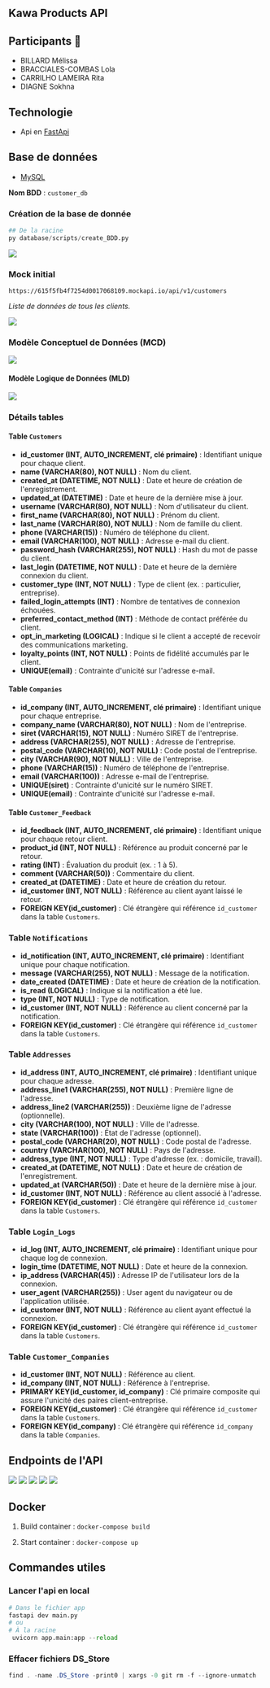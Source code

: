 ## Kawa Products API 

## Participants 👥
- BILLARD Mélissa
- BRACCIALES-COMBAS Lola
- CARRILHO LAMEIRA Rita
- DIAGNE Sokhna

## Technologie 
- Api en [FastApi](https://fastapi.tiangolo.com/)

## Base de données
- [MySQL](https://www.mysql.com/fr/)

**Nom BDD** : ``customer_db``

### Création de la base de donnée
```python
## De la racine
py database/scripts/create_BDD.py
```
![](/assets/create_bdd-2.png)

### Mock initial
```
https://615f5fb4f7254d0017068109.mockapi.io/api/v1/customers
```
*Liste de données de tous les clients.*

![](./assets/mock_client.png)

### Modèle Conceptuel de Données (MCD)
![](./assets/BDD_client-2.png)

#### Modèle Logique de Données (MLD)
![](./assets/mld-2.png)


### Détails tables

#### Table `Customers`
- **id_customer (INT, AUTO_INCREMENT, clé primaire)** : Identifiant unique pour chaque client.
- **name (VARCHAR(80), NOT NULL)** : Nom du client.
- **created_at (DATETIME, NOT NULL)** : Date et heure de création de l'enregistrement.
- **updated_at (DATETIME)** : Date et heure de la dernière mise à jour.
- **username (VARCHAR(80), NOT NULL)** : Nom d'utilisateur du client.
- **first_name (VARCHAR(80), NOT NULL)** : Prénom du client.
- **last_name (VARCHAR(80), NOT NULL)** : Nom de famille du client.
- **phone (VARCHAR(15))** : Numéro de téléphone du client.
- **email (VARCHAR(100), NOT NULL)** : Adresse e-mail du client.
- **password_hash (VARCHAR(255), NOT NULL)** : Hash du mot de passe du client.
- **last_login (DATETIME, NOT NULL)** : Date et heure de la dernière connexion du client.
- **customer_type (INT, NOT NULL)** : Type de client (ex. : particulier, entreprise).
- **failed_login_attempts (INT)** : Nombre de tentatives de connexion échouées.
- **preferred_contact_method (INT)** : Méthode de contact préférée du client.
- **opt_in_marketing (LOGICAL)** : Indique si le client a accepté de recevoir des communications marketing.
- **loyalty_points (INT, NOT NULL)** : Points de fidélité accumulés par le client.
- **UNIQUE(email)** : Contrainte d'unicité sur l'adresse e-mail.

#### Table `Companies`
- **id_company (INT, AUTO_INCREMENT, clé primaire)** : Identifiant unique pour chaque entreprise.
- **company_name (VARCHAR(80), NOT NULL)** : Nom de l'entreprise.
- **siret (VARCHAR(15), NOT NULL)** : Numéro SIRET de l'entreprise.
- **address (VARCHAR(255), NOT NULL)** : Adresse de l'entreprise.
- **postal_code (VARCHAR(10), NOT NULL)** : Code postal de l'entreprise.
- **city (VARCHAR(90), NOT NULL)** : Ville de l'entreprise.
- **phone (VARCHAR(15))** : Numéro de téléphone de l'entreprise.
- **email (VARCHAR(100))** : Adresse e-mail de l'entreprise.
- **UNIQUE(siret)** : Contrainte d'unicité sur le numéro SIRET.
- **UNIQUE(email)** : Contrainte d'unicité sur l'adresse e-mail.

#### Table `Customer_Feedback`
- **id_feedback (INT, AUTO_INCREMENT, clé primaire)** : Identifiant unique pour chaque retour client.
- **product_id (INT, NOT NULL)** : Référence au produit concerné par le retour.
- **rating (INT)** : Évaluation du produit (ex. : 1 à 5).
- **comment (VARCHAR(50))** : Commentaire du client.
- **created_at (DATETIME)** : Date et heure de création du retour.
- **id_customer (INT, NOT NULL)** : Référence au client ayant laissé le retour.
- **FOREIGN KEY(id_customer)** : Clé étrangère qui référence `id_customer` dans la table `Customers`.

### Table `Notifications`
- **id_notification (INT, AUTO_INCREMENT, clé primaire)** : Identifiant unique pour chaque notification.
- **message (VARCHAR(255), NOT NULL)** : Message de la notification.
- **date_created (DATETIME)** : Date et heure de création de la notification.
- **is_read (LOGICAL)** : Indique si la notification a été lue.
- **type (INT, NOT NULL)** : Type de notification.
- **id_customer (INT, NOT NULL)** : Référence au client concerné par la notification.
- **FOREIGN KEY(id_customer)** : Clé étrangère qui référence `id_customer` dans la table `Customers`.

### Table `Addresses`
- **id_address (INT, AUTO_INCREMENT, clé primaire)** : Identifiant unique pour chaque adresse.
- **address_line1 (VARCHAR(255), NOT NULL)** : Première ligne de l'adresse.
- **address_line2 (VARCHAR(255))** : Deuxième ligne de l'adresse (optionnelle).
- **city (VARCHAR(100), NOT NULL)** : Ville de l'adresse.
- **state (VARCHAR(100))** : État de l'adresse (optionnel).
- **postal_code (VARCHAR(20), NOT NULL)** : Code postal de l'adresse.
- **country (VARCHAR(100), NOT NULL)** : Pays de l'adresse.
- **address_type (INT, NOT NULL)** : Type d'adresse (ex. : domicile, travail).
- **created_at (DATETIME, NOT NULL)** : Date et heure de création de l'enregistrement.
- **updated_at (VARCHAR(50))** : Date et heure de la dernière mise à jour.
- **id_customer (INT, NOT NULL)** : Référence au client associé à l'adresse.
- **FOREIGN KEY(id_customer)** : Clé étrangère qui référence `id_customer` dans la table `Customers`.

### Table `Login_Logs`
- **id_log (INT, AUTO_INCREMENT, clé primaire)** : Identifiant unique pour chaque log de connexion.
- **login_time (DATETIME, NOT NULL)** : Date et heure de la connexion.
- **ip_address (VARCHAR(45))** : Adresse IP de l'utilisateur lors de la connexion.
- **user_agent (VARCHAR(255))** : User agent du navigateur ou de l'application utilisée.
- **id_customer (INT, NOT NULL)** : Référence au client ayant effectué la connexion.
- **FOREIGN KEY(id_customer)** : Clé étrangère qui référence `id_customer` dans la table `Customers`.

### Table `Customer_Companies`
- **id_customer (INT, NOT NULL)** : Référence au client.
- **id_company (INT, NOT NULL)** : Référence à l'entreprise.
- **PRIMARY KEY(id_customer, id_company)** : Clé primaire composite qui assure l'unicité des paires client-entreprise.
- **FOREIGN KEY(id_customer)** : Clé étrangère qui référence `id_customer` dans la table `Customers`.
- **FOREIGN KEY(id_company)** : Clé étrangère qui référence `id_company` dans la table `Companies`.

## Endpoints de l'API
![](/assets/ed-1.png)
![](/assets/ed-2.png)
![](/assets/ed-3.png)
![](/assets/ed-4.png)
![](/assets/ed-5.png)

## Docker

1) Build container : ```docker-compose build```

2) Start container : ```docker-compose up```

## Commandes utiles
### Lancer l'api en local
```python
# Dans le fichier app
fastapi dev main.py
# ou
# À la racine
 uvicorn app.main:app --reload
```
### Effacer fichiers DS_Store
```java
find . -name .DS_Store -print0 | xargs -0 git rm -f --ignore-unmatch
```
